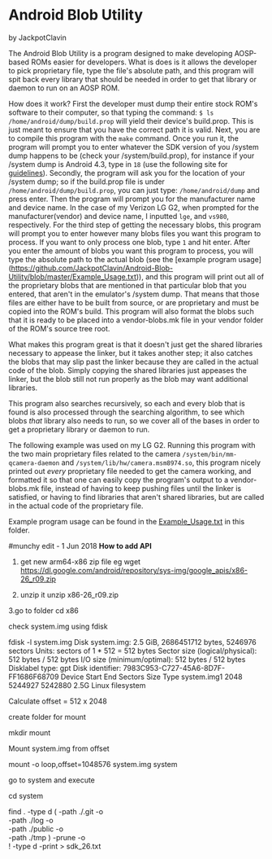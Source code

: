 Android Blob Utility
=============================
by JackpotClavin

The Android Blob Utility is a program designed to make developing AOSP-based
ROMs easier for developers. What is does is it allows the developer to pick
proprietary file, type the file's absolute path, and this program will spit
back every library that should be needed in order to get that library or daemon
to run on an AOSP ROM.

How does it work? First the developer must dump their entire stock ROM's
software to their computer, so that typing the command:
`$ ls /home/android/dump/build.prop` will yield their device's build.prop.
This is just meant to ensure that you have the correct path it is valid.
Next, you are to compile this program with the `make` command. Once you run it,
the program will prompt you to enter whatever the SDK version of you /system
dump happens to be (check your /system/build.prop), for instance if your
/system dump is Android 4.3, type in `18` (use the following site for
[guidelines](https://developer.android.com/guide/topics/manifest/uses-sdk-element.html#ApiLevels)).
Secondly, the program will ask you for the location of your /system dump; so if
the build.prop file is under `/home/android/dump/build.prop`, you can just type:
`/home/android/dump` and press enter. Then the program will prompt you for the
manufacturer name and device name. In the case of my Verizon LG G2, when
prompted for the manufacturer(vendor) and device name, I inputted `lge`, and
`vs980`, respectively. For the third step of getting the necessary blobs,
this program will prompt you to enter however many blobs files you want this
program to process. If you want to only process one blob, type `1` and hit
enter. After you enter the amount of blobs you want this program to process, you
will type the absolute path to the actual blob (see the [example program usage]
(https://github.com/JackpotClavin/Android-Blob-Utility/blob/master/Example_Usage.txt)),
and this program will print out all of the proprietary blobs that are mentioned
in that particular blob that you entered, that aren't in the emulator's /system
dump. That means that those files are either have to be built from source, or
are proprietary and must be copied into the ROM's build. This program will also
format the blobs such that it is ready to be placed into a vendor-blobs.mk file
in your vendor folder of the ROM's source tree root.

What makes this program great is that it doesn't just get the shared libraries
necessary to appease the linker, but it takes another step; it also catches the
blobs that may slip past the linker because they are called in the actual code
of the blob. Simply copying the shared libraries just appeases the linker, but
the blob still not run properly as the blob may want additional libraries.

This program also searches recursively, so each and every blob that is found is
also processed through the searching algorithm, to see which blobs *that*
library also needs to run, so we cover all of the bases in order to get a
proprietary library or daemon to run.

The following example was used on my LG G2. Running this program with the two
main proprietary files related to the camera `/system/bin/mm-qcamera-daemon` and
`/system/lib/hw/camera.msm8974.so`, this program nicely printed out *every*
proprietary file needed to get the camera working, and formatted it so that one
can easily copy the program's output to a vendor-blobs.mk file, instead of
having to keep pushing files until the linker is satisfied, or having to find
libraries that aren't shared libraries, but are called in the actual code of
the proprietary file.

Example program usage can be found in the [Example_Usage.txt](https://github.com/JackpotClavin/Android-Blob-Utility/blob/master/Example_Usage.txt)
in this folder.

#munchy edit - 1 Jun 2018
**How to add API**

1. get new arm64-x86 zip file 
eg
wget https://dl.google.com/android/repository/sys-img/google_apis/x86-26_r09.zip 

2. unzip it 
unzip x86-26_r09.zip

3.go to folder
cd x86

check system.img using fdisk

fdisk -l system.img
Disk system.img: 2.5 GiB, 2686451712 bytes, 5246976 sectors
Units: sectors of 1 * 512 = 512 bytes
Sector size (logical/physical): 512 bytes / 512 bytes
I/O size (minimum/optimal): 512 bytes / 512 bytes
Disklabel type: gpt
Disk identifier: 7983C953-C727-45A6-8D7F-FF1686F68709
Device      Start     End Sectors  Size Type
system.img1  2048 5244927 5242880  2.5G Linux filesystem

Calculate offset = 512 x 2048 

create folder for mount 

mkdir mount

Mount system.img from offset 

mount -o loop,offset=1048576 system.img system

go to system and execute 

cd system

find . -type d \( -path ./.git -o \
                  -path ./log -o \
                  -path ./public -o \
                  -path ./tmp \) -prune -o \
       ! -type d -print > sdk_26.txt
       
